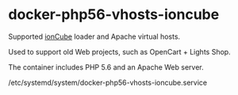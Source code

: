 # docker-php56-vhosts-ioncube

Supported [ionCube](http://www.ioncube.com/loaders.php) loader and Apache virtual hosts.

Used to support old Web projects, such as OpenCart + Lights Shop.

The container includes PHP 5.6 and an Apache Web server.

/etc/systemd/system/docker-php56-vhosts-ioncube.service
